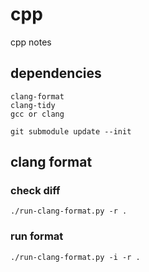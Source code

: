 # cpp
cpp notes

## dependencies

```
clang-format
clang-tidy
gcc or clang
```

```
git submodule update --init
```

## clang format

### check diff
```
./run-clang-format.py -r .
```

### run format
```
./run-clang-format.py -i -r .
```
